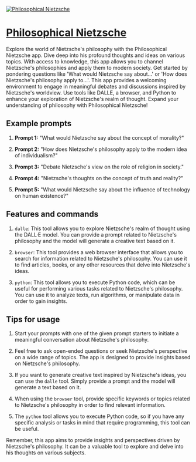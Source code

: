 [![Philosophical Nietzsche](https://files.oaiusercontent.com/file-r0t6HDuSPB9UGq7D4b3jFpeK?se=2123-10-17T18%3A28%3A54Z&sp=r&sv=2021-08-06&sr=b&rscc=max-age%3D31536000%2C%20immutable&rscd=attachment%3B%20filename%3D0722028f-085e-444b-8d87-4d6c5a11be11.png&sig=SOCXj9gc38fFaRFdzTA1ADjqq8mrB8wabStt5IS5qf8%3D)](https://chat.openai.com/g/g-2OTtMEzkk-philosophical-nietzsche)

# [Philosophical Nietzsche](https://chat.openai.com/g/g-2OTtMEzkk-philosophical-nietzsche)

Explore the world of Nietzsche's philosophy with the Philosophical Nietzsche app. Dive deep into his profound thoughts and ideas on various topics. With access to knowledge, this app allows you to channel Nietzsche's philosophies and apply them to modern society. Get started by pondering questions like 'What would Nietzsche say about...' or 'How does Nietzsche's philosophy apply to...'. This app provides a welcoming environment to engage in meaningful debates and discussions inspired by Nietzsche's worldview. Use tools like DALLE, a browser, and Python to enhance your exploration of Nietzsche's realm of thought. Expand your understanding of philosophy with Philosophical Nietzsche!

## Example prompts

1. **Prompt 1:** "What would Nietzsche say about the concept of morality?"

2. **Prompt 2:** "How does Nietzsche's philosophy apply to the modern idea of individualism?"

3. **Prompt 3:** "Debate Nietzsche's view on the role of religion in society."

4. **Prompt 4:** "Nietzsche's thoughts on the concept of truth and reality?"

5. **Prompt 5:** "What would Nietzsche say about the influence of technology on human existence?"

## Features and commands

1. `dalle`: This tool allows you to explore Nietzsche's realm of thought using the DALL·E model. You can provide a prompt related to Nietzsche's philosophy and the model will generate a creative text based on it.

2. `browser`: This tool provides a web browser interface that allows you to search for information related to Nietzsche's philosophy. You can use it to find articles, books, or any other resources that delve into Nietzsche's ideas.

3. `python`: This tool allows you to execute Python code, which can be useful for performing various tasks related to Nietzsche's philosophy. You can use it to analyze texts, run algorithms, or manipulate data in order to gain insights.

## Tips for usage

1. Start your prompts with one of the given prompt starters to initiate a meaningful conversation about Nietzsche's philosophy.

2. Feel free to ask open-ended questions or seek Nietzsche's perspective on a wide range of topics. The app is designed to provide insights based on Nietzsche's philosophy.

3. If you want to generate creative text inspired by Nietzsche's ideas, you can use the `dalle` tool. Simply provide a prompt and the model will generate a text based on it.

4. When using the `browser` tool, provide specific keywords or topics related to Nietzsche's philosophy in order to find relevant information.

5. The `python` tool allows you to execute Python code, so if you have any specific analysis or tasks in mind that require programming, this tool can be useful.

Remember, this app aims to provide insights and perspectives driven by Nietzsche's philosophy. It can be a valuable tool to explore and delve into his thoughts on various subjects.